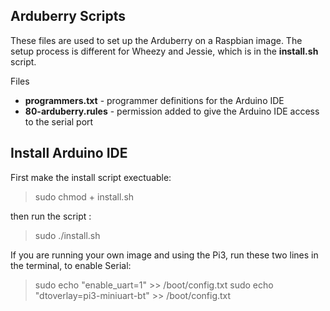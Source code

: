 ## **Arduberry Scripts**

These files are used to set up the Arduberry on a Raspbian image. The setup process is different for Wheezy and Jessie, which is in the **install.sh** script.

Files
* **programmers.txt** - programmer definitions for the Arduino IDE
* **80-arduberry.rules** - permission added to give the Arduino IDE access to the serial port

## Install Arduino IDE
First make the install script exectuable:
> sudo chmod + install.sh

then run the script :
> sudo ./install.sh

If you are running your own image and using the Pi3, run these two lines in the terminal, to enable Serial:
> sudo echo "enable_uart=1" >> /boot/config.txt
> sudo echo "dtoverlay=pi3-miniuart-bt" >> /boot/config.txt